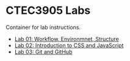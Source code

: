# CTEC3905 Labs

Container for lab instructions.

- [Lab 01: Workflow, Environmnet, Structure](https://ctec3905.github.io/labs/html/01-lab-guide.html)
- [Lab 02: Introduction to CSS and JavaScript](https://ctec3905.github.io/labs/html/02-lab-guide.html)
- [Lab 03: Git and GitHub](https://ctec3905.github.io/labs/html/03-lab-guide.html)

